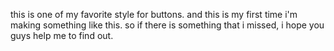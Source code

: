 this is one of my favorite style for buttons. and this is my first time i'm making something like this. so if there is something that i missed,
i hope you guys help me to find out.
